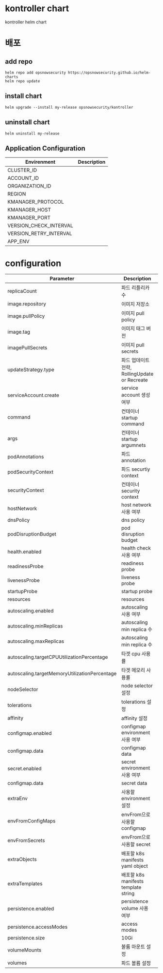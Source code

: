 # kontroller chart
kontroller helm chart

# 배포
## add repo
```
helm repo add opsnowsecurity https://opsnowsecurity.github.io/helm-charts
helm repo update
```

## install chart
```
helm upgrade --install my-release opsnowsecurity/kontroller
```

## uninstall chart
```
helm uninstall my-release
```

## Application Configuration
| Envirenment  | Description                           |
|--------------|---------------------------------------|
| CLUSTER_ID | |
| ACCOUNT_ID | |
| ORGANIZATION_ID | |
| REGION | |
| KMANAGER_PROTOCOL | |
| KMANAGER_HOST | |
| KMANAGER_PORT | |
| VERSION_CHECK_INTERVAL | |
| VERSION_RETRY_INTERVAL | |
| APP_ENV | |

# configuration

| Parameter                                     | Description                           | Default       |
|-----------------------------------------------|---------------------------------------|---------------|
| replicaCount                                  | 파드 리플리카 수                             | 1             |
| image.repository                              | 이미지 저장소                               | ""            |
| image.pullPolicy                              | 이미지 pull policy                       | IfNotPresent  |
| image.tag                                     | 이미지 태그 버전                             | ""            |
| imagePullSecrets                              | 이미지 pull secrets                      | []            |
| updateStrategy.type                           | 파드 업데이트 전략, RollingUpdate or Recreate | RollingUpdate |
| serviceAccount.create                         | service account 생성 여부                 | true          |
| command                                       | 컨테이너 startup command                  | []            |
| args                                          | 컨테이너 startup argumnets                | []            |
| podAnnotations                                | 파드 annotation                         | {}            |
| podSecurityContext                            | 파드 securtiy context                   |               |
| securityContext                               | 컨테이너 security context                 |               |
| hostNetwork                                   | host network 사용 여부                    | false         |
| dnsPolicy                                     | dns policy                            | ClusterFirst  |
| podDisruptionBudget                           | pod disruption budget                 | {}            |
| health.enabled                                | health check 사용 여부                    | false         |
| readinessProbe                                | readiness probe                       | {}            |
| livenessProbe                                 | liveness probe                        | {}            |
| startupProbe                                  | startup probe                         | {}            |
| resources                                     | resources                             | {}            |
| autoscaling.enabled                           | autoscaling 사용 여부                     | false         |
| autoscaling.minReplicas                       | autoscaling min replica 수             | 1             |
| autoscaling.maxReplicas                       | autoscaling min replica 수             | 10            |
| autoscaling.targetCPUUtilizationPercentage    | 타겟 cpu 사용률                            | 80%           |
| autoscaling.targetMemoryUtilizationPercentage | 타겟 메모리 사용률                            | ""            |
| nodeSelector                                  | node selector 설정                      | {}            |
| tolerations                                   | tolerations 설정                        | {}            |
| affinity                                      | affinity 설정                           | {}            |
| configmap.enabled                             | configmap environment 사용 여부           | false         |
| configmap.data                                | configmap data                        | {}            |
| secret.enabled                                | secret environment 사용 여부              | false         |
| configmap.data                                | secret data                           | {}            |
| extraEnv                                      | 사용할 environment 설정                    | []            |
| envFromConfigMaps                             | envFrom으로 사용할 configmap               | []            |
| envFromSecrets                                | envFrom으로 사용할 secret                  | []            |
| extraObjects                                  | 배포할 k8s manifests yaml object         | []            |
| extraTemplates                                | 배포할 k8s manifests template string     | []            |
| persistence.enabled                           | persistence volume 사용 여부              | false         |
| persistence.accessModes                       | access modes                          | ReadWriteOnce |
| persistence.size                              | 10Gi                                  |               |
| volumeMounts                                  | 볼륨 마운트 설정                             | []            |
| volumes                                       | 파드 볼륨 설정                              | []            |

